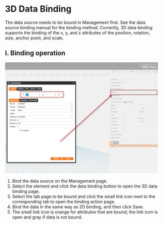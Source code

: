 # 3D Data Binding 
The data source needs to be bound in Management first. See the data source binding manual for the binding method.
Currently, 3D data binding supports the binding of the x, y, and z attributes of the position, rotation, size, anchor point, and scale.

## I.	Binding operation

![3D数据绑定v2.png](image256.png)  

1.	Bind the data source on the Management page.
2.	Select the element and click the data binding button to open the 3D data binding page.
3.	Select the tab page to be bound and click the small link icon next to the corresponding tab to open the binding action page.
4.	Bind the data in the same way as 2D binding, and then click Save.
5.	The small link icon is orange for attributes that are bound; the link icon is open and gray if data is not bound.
